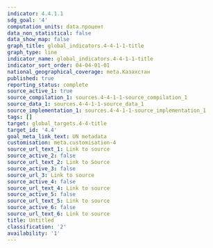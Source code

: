 ```yaml
---
indicator: 4.4.1.1
sdg_goal: '4'
computation_units: data.процент
data_non_statistical: false
data_show_map: false
graph_title: global_indicators.4-4-1-1-title
graph_type: line
indicator_name: global_indicators.4-4-1-1-title
indicator_sort_order: 04-04-01-01
national_geographical_coverage: meta.Казахстан
published: true
reporting_status: complete
source_active_1: true
source_compilation_1: sources.4-4-1-1-source_compilation_1
source_data_1: sources.4-4-1-1-source_data_1
source_implementation_1: sources.4-4-1-1-source_implementation_1
tags: []
target: global_targets.4-4-title
target_id: '4.4'
goal_meta_link_text: UN metadata
customisation: meta.customisation-4
source_url_text_1: Link to source
source_active_2: false
source_url_text_2: Link to Source
source_active_3: false
source_url_3: Link to source
source_active_4: false
source_url_text_4: Link to source
source_active_5: false
source_url_text_5: Link to source
source_active_6: false
source_url_text_6: Link to source
title: Untitled
classification: '2'
availability: '1'
---
```

